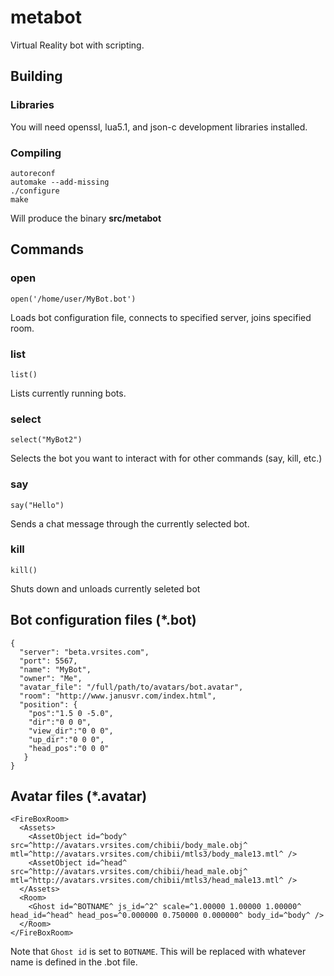 # metabot
Virtual Reality bot with scripting.

## Building

### Libraries

You will need openssl, lua5.1, and json-c development libraries installed.

### Compiling
```
autoreconf
automake --add-missing
./configure
make
```

Will produce the binary **src/metabot**

## Commands

### open
```
open('/home/user/MyBot.bot')
```

Loads bot configuration file, connects to specified server, joins specified room.

### list
```
list()
```

Lists currently running bots.

### select
```
select("MyBot2")
```

Selects the bot you want to interact with for other commands (say, kill, etc.)

### say
```
say("Hello")
```

Sends a chat message through the currently selected bot.

### kill
```
kill()
```

Shuts down and unloads currently seleted bot

## Bot configuration files (*.bot)

```
{
  "server": "beta.vrsites.com",
  "port": 5567,
  "name": "MyBot",
  "owner": "Me",
  "avatar_file": "/full/path/to/avatars/bot.avatar",
  "room": "http://www.janusvr.com/index.html",
  "position": {
    "pos":"1.5 0 -5.0",
    "dir":"0 0 0",
    "view_dir":"0 0 0",
    "up_dir":"0 0 0",
    "head_pos":"0 0 0"
   }
}
```

## Avatar files (*.avatar)

```
<FireBoxRoom>
  <Assets>
    <AssetObject id=^body^ src=^http://avatars.vrsites.com/chibii/body_male.obj^ mtl=^http://avatars.vrsites.com/chibii/mtls3/body_male13.mtl^ />
    <AssetObject id=^head^ src=^http://avatars.vrsites.com/chibii/head_male.obj^ mtl=^http://avatars.vrsites.com/chibii/mtls3/head_male13.mtl^ />
  </Assets>
  <Room>
    <Ghost id=^BOTNAME^ js_id=^2^ scale=^1.00000 1.00000 1.00000^ head_id=^head^ head_pos=^0.000000 0.750000 0.000000^ body_id=^body^ />
  </Room>
</FireBoxRoom>

```

Note that `Ghost id` is set to `BOTNAME`. This will be replaced with whatever name is defined in the .bot file.
